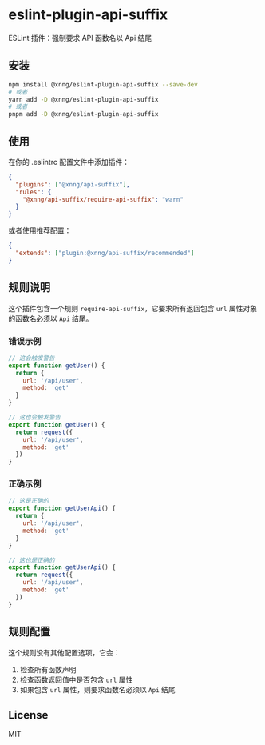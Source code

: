 # eslint-plugin-api-suffix

ESLint 插件：强制要求 API 函数名以 Api 结尾

## 安装

```bash
npm install @xnng/eslint-plugin-api-suffix --save-dev
# 或者
yarn add -D @xnng/eslint-plugin-api-suffix
# 或者
pnpm add -D @xnng/eslint-plugin-api-suffix
```

## 使用

在你的 .eslintrc 配置文件中添加插件：

```json
{
  "plugins": ["@xnng/api-suffix"],
  "rules": {
    "@xnng/api-suffix/require-api-suffix": "warn"
  }
}
```

或者使用推荐配置：

```json
{
  "extends": ["plugin:@xnng/api-suffix/recommended"]
}
```

## 规则说明

这个插件包含一个规则 `require-api-suffix`，它要求所有返回包含 `url` 属性对象的函数名必须以 `Api` 结尾。

### 错误示例

```javascript
// 这会触发警告
export function getUser() {
  return {
    url: '/api/user',
    method: 'get'
  }
}

// 这也会触发警告
export function getUser() {
  return request({
    url: '/api/user',
    method: 'get'
  })
}
```

### 正确示例

```javascript
// 这是正确的
export function getUserApi() {
  return {
    url: '/api/user',
    method: 'get'
  }
}

// 这也是正确的
export function getUserApi() {
  return request({
    url: '/api/user',
    method: 'get'
  })
}
```

## 规则配置

这个规则没有其他配置选项，它会：

1. 检查所有函数声明
2. 检查函数返回值中是否包含 `url` 属性
3. 如果包含 `url` 属性，则要求函数名必须以 `Api` 结尾

## License

MIT
